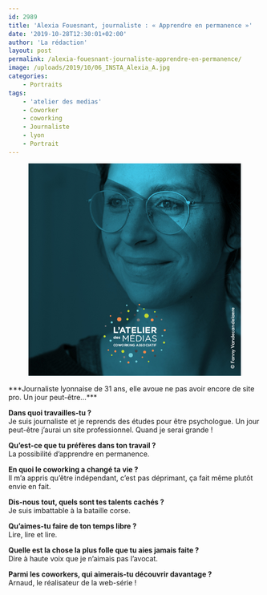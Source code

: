 ```yaml
---
id: 2989
title: 'Alexia Fouesnant, journaliste : « Apprendre en permanence »'
date: '2019-10-28T12:30:01+02:00'
author: 'La rédaction'
layout: post
permalink: /alexia-fouesnant-journaliste-apprendre-en-permanence/
image: /uploads/2019/10/06_INSTA_Alexia_A.jpg
categories:
    - Portraits
tags:
    - 'atelier des medias'
    - Coworker
    - coworking
    - Journaliste
    - lyon
    - Portrait
---
```


<figure class="wp-block-image"><img src="/uploads/2019/10/06_INSTA_Alexia_A.jpg" alt="Illustration"></figure>***Journaliste lyonnaise de 31 ans, elle avoue ne pas avoir encore de site pro. Un jour peut-être…***

**Dans quoi travailles-tu ?**  
Je suis journaliste et je reprends des études pour être psychologue. Un jour peut-être j’aurai un site professionnel. Quand je serai grande !

**Qu’est-ce que tu préfères dans ton travail ?**  
La possibilité d’apprendre en permanence.

**En quoi le coworking a changé ta vie ?**  
Il m’a appris qu’être indépendant, c’est pas déprimant, ça fait même plutôt envie en fait.

**Dis-nous tout, quels sont tes talents cachés ?**   
Je suis imbattable à la bataille corse.

**Qu’aimes-tu faire de ton temps libre ?**  
Lire, lire et lire.

**Quelle est la chose la plus folle que tu aies jamais faite ?**  
Dire à haute voix que je n’aimais pas l’avocat.

**Parmi les coworkers, qui aimerais-tu découvrir davantage ?**  
Arnaud, le réalisateur de la web-série !